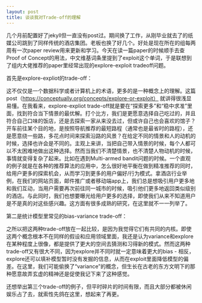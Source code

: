 ```yaml
---
layout: post
title: 谈谈我对Trade-off的理解
---
```


几个月前配置好了jekyll但一直没有post过。期间换了工作，从刚毕业就去了的纸媒公司跳到了同样传统的酒店集团。老板也换了好几个。好处是现在所在的组每两周有一次paper review用来更新和学习。今天在读一篇paper的时候顺手去查Proof of Concept的用法，中文维基词条里提到了exploit这个单词，于是联想到了组内大佬推荐的paper里经常出现的explore-exploit tradeoff问题。

首先是explore-expliot的trade-off：

这不仅仅是一个数据科学或者计算机上的术语，更多的是一种概念上的理解。这篇post（https://conceptually.org/concepts/explore-or-exploit） 就讲得很浅显易懂。在我看来，explore-expliot trade-off就是要在“探索更多”和“稳中求准”里面，找到符合当下情景的最优解。打个比方，我们是更愿意选择自己吃过的，并且符合自己口味的饭店，还是去探索一家从来没去过，但或许自己也会喜欢的馆子？开车前往某个目的地，是按照导航推荐的最短路程（通常也是最省时的路程），还是愿意绕一些路，多花点时间来探索沿路的风景？在给定不同的情景和人的动机的时候，选择也许会是不同的。主观上来讲，当把自己带入情景的时候，每个人都可以不太困难地做出这种选择。然而当我们不清楚情景，也不清楚人物动机的时候，事情就变得复杂了起来。比如在遇到Multi-armed bandit问题的时候。一个直观的例子就是在各种的推荐算法的应用中，怎么很好地平衡在做到精准推荐的同时，给用户更多的探索机会，从而学习到更多的用户偏好/行为模式。拿酒店行业举例，在我们的网站页面，邮件推广或者移动端app上，我们总是想吸引用户更多地和我们互动，当用户需要再次前往同一城市的时候，吸引他们更多地返回类似级别的酒店。与此同时，我们也想要曝光给用户更多的选择，即使我们从来不知道用户是不是真的对这些感兴趣。这方面有很多成熟的研究，在这里就不一一列举了。

第二是统计模型里常见的bias-variance trade-off：

之所以把这两种trade-off放在一起比较，是因为我觉得它们有共同的内核。即使这两个概念根本不在同样的假设和应用领域里面，我还是认为variance和explore在某种程度上很像，都是提供了更大的空间去猜测和习得新的模式。然而这两种trade-off又有很大不同，因为explore并不同时就一定意味着更大的bias - 相反，explore还可以填补模型暂时没有发掘的信息，从而在exploit里面降低模型的偏差。在这里，我们可能偷换了“variance”的概念，但生长在古老的东方文明下的那种愿意故弄玄虚的精神还是促使我记下来了这种感觉。


还想举出第三个trade-off的例子，但平时碎片的时间有限，而且大部分都被休闲娱乐占了去，就索性先鸽在这里，想起来了再更。
